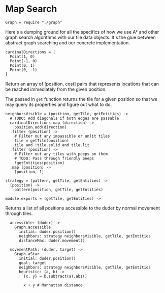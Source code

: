 Map Search
==========

    Graph = require "./graph"

Here's a dumping ground for all the specifics of how we use A* and other graph
search algorithms with our tile data objects. It's the glue between
abstract graph searching and our concrete implementation.

    cardinalDirections = [
      Point(1, 0)
      Point(-1, 0)
      Point(0, 1)
      Point(0, -1)
    ]

Return an array of [position, cost] pairs that represents locations that can
be reached immediately from the given position.

The passed in `get` function returns the tile for a given position so that we
may query its properties and figure out what to do.

    neighborsVisible = (position, getTile, getEntities) ->
      # TODO: Add diagonals if both edges are passable
      cardinalDirections.map (direction) ->
        position.add(direction)
      .filter (position) ->
        # Filter out any impassible or unlit tiles
        tile = getTile(position)
        tile and !tile.solid and tile.lit
      .filter (position) ->
        # Filter out any tiles with peeps on them
        # TODO: Pass through friendly peeps
        !getEntities(position)
      .map (position) ->
        [position, 1]

    strategy = (pattern, getTile, getEntities) ->
      (position) -> 
        pattern(position, getTile, getEntities)

    module.exports = (getTile, getEntities) ->

Returns a list of all positions accessible to the duder by normal movement
through tiles.

      accessible: (duder) ->
        Graph.accessible
          initial: duder.position()
          neighbors: strategy neighborsVisible, getTile, getEntities
          distanceMax: duder.movement()

      movementPath: (duder, target) ->
        Graph.aStar
          initial: duder.position()
          goal: target
          neighbors: strategy neighborsVisible, getTile, getEntities
          heuristic: (a, b) ->
            {x, y} = b.subtract(a).abs()

            x + y # Manhattan distance

